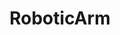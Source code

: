 ---
title: RoboticArm
sdk: streamlit
emoji: 🌖
colorFrom: pink
colorTo: indigo
sdk_version: 1.44.1
app_file: RoboticArm.py
pinned: false
python_version: '3.11'
---